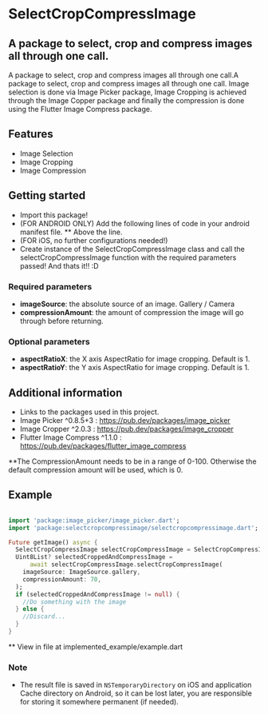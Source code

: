 # SelectCropCompressImage

## A package to select, crop and compress images all through one call.

A package to select, crop and compress images all through one call.A package to select, crop and compress images all through one call. Image selection is done via Image Picker package, Image Cropping is achieved through the Image Copper package and finally the compression is done using the Flutter Image Compress package.

## Features

- Image Selection
- Image Cropping
- Image Compression

## Getting started 

* Import this package!
* (FOR ANDROID ONLY) Add the following lines of code in your android manifest file. 
    <activity
        android:name="com.yalantis.ucrop.UCropActivity"
        android:screenOrientation="portrait"
        android:theme="@style/Theme.AppCompat.Light.NoActionBar"/>
    ** Above the 
            <!-- Don't delete the meta-data below.
                 This is used by the Flutter tool to generate GeneratedPluginRegistrant.java -->
    line.
* (FOR iOS, no further configurations needed!)
* Create instance of the SelectCropCompressImage class and call the selectCropCompressImage function with the required parameters passed! And thats it!! :D

### Required parameters

* **imageSource**: the absolute source of an image. Gallery / Camera
* **compressionAmount**: the amount of compression the image will go through before returning.

### Optional parameters

* **aspectRatioX**: the X axis AspectRatio for image cropping. Default is 1.
* **aspectRatioY**: the Y axis AspectRatio for image cropping. Default is 1.

## Additional information

* Links to the packages used in this project.
* Image Picker ^0.8.5+3 : https://pub.dev/packages/image_picker
* Image Cropper ^2.0.3 : https://pub.dev/packages/image_cropper
* Flutter Image Compress ^1.1.0 : https://pub.dev/packages/flutter_image_compress

**The CompressionAmount needs to be in a range of 0-100. Otherwise the default compression amount will be used, which is 0.

## Example

````dart

import 'package:image_picker/image_picker.dart';
import 'package:selectcropcompressimage/selectcropcompressimage.dart';

Future getImage() async {
  SelectCropCompressImage selectCropCompressImage = SelectCropCompressImage();
  Uint8List? selectedCroppedAndCompressImage =
      await selectCropCompressImage.selectCropCompressImage(
    imageSource: ImageSource.gallery,
    compressionAmount: 70,
  );
  if (selectedCroppedAndCompressImage != null) {
    //Do something with the image
  } else {
    //Discard...
  }
}

````

** View in file at implemented_example/example.dart

### Note

* The result file is saved in `NSTemporaryDirectory` on iOS and application Cache directory on Android, so it can be lost later, you are responsible for storing it somewhere permanent (if needed).


